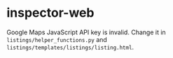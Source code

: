 # inspector-web
Google Maps JavaScript API key is invalid. Change it in `listings/helper_functions.py` and `listings/templates/listings/listing.html`.
